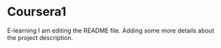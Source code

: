 # Coursera1
E-learning
I am editing the README file. Adding some more details about the project description.


